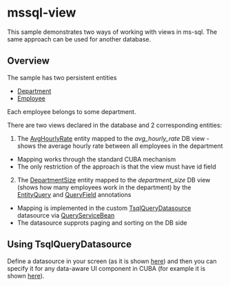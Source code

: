 # mssql-view
This sample demonstrates two ways of working with views in ms-sql. The same approach can be used for another database.

## Overview
The sample has two persistent entities 

* [Department](https://github.com/aleksey-stukalov/mssql-view/blob/master/modules/global/src/com/company/mssqlview/entity/Department.java) 
* [Employee](https://github.com/aleksey-stukalov/mssql-view/blob/master/modules/global/src/com/company/mssqlview/entity/Employee.java)

Each employee belongs to some department.

There are two views declared in the database and 2 corresponding entities: 

1. The [AvgHourlyRate](https://github.com/aleksey-stukalov/mssql-view/blob/master/modules/global/src/com/company/mssqlview/entity/AvgHourlyRate.java) entity mapped to the _avg_hourly_rate_ DB view - shows the average hourly rate between all employees in the department

 * Mapping works through the standard CUBA mechanism
 * The only restriction of the approach is that the view must have id field
2. The [DepartmentSize](https://github.com/aleksey-stukalov/mssql-view/blob/master/modules/global/src/com/company/mssqlview/entity/DepartmentSize.java) entity mapped to the _department_size_ DB view (shows how many employees work in the department) by the [EntityQuery](https://github.com/aleksey-stukalov/mssql-view/blob/master/modules/global/src/com/company/mssqlview/annotation/EntityQuery.java) and [QueryField](https://github.com/aleksey-stukalov/mssql-view/blob/master/modules/global/src/com/company/mssqlview/annotation/QueryField.java) annotations

 * Mapping is implemented in the custom [TsqlQueryDatasource](https://github.com/aleksey-stukalov/mssql-view/blob/master/modules/web/src/com/company/mssqlview/web/datasource/TsqlQueryDatasource.java) datasource via [QueryServiceBean](https://github.com/aleksey-stukalov/mssql-view/blob/master/modules/core/src/com/company/mssqlview/service/QueryServiceBean.java)
 * The datasource supprots paging and sorting on the DB side
 
 ## Using TsqlQueryDatasource
 
 Define a datasource in your screen (as it is shown [here](https://github.com/aleksey-stukalov/mssql-view/blob/master/modules/web/src/com/company/mssqlview/web/avghourlyrate/avg-hourly-rate-browse.xml#L16-L20)) and then you can specify it for any data-aware UI component in CUBA (for example it is shown [here](https://github.com/aleksey-stukalov/mssql-view/blob/master/modules/web/src/com/company/mssqlview/web/avghourlyrate/avg-hourly-rate-browse.xml#L40-L48)).
 
